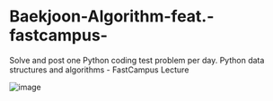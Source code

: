 # Baekjoon-Algorithm-feat.-fastcampus-
 Solve and post one Python coding test problem per day. Python data structures and algorithms - FastCampus Lecture

![image](https://github.com/IM2COLD/Baekjoon-Algorithm-feat.-fastcampus-/assets/114397640/8a2d8847-0696-4a8e-b553-a9730a5da568)

